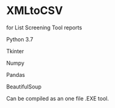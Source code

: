 # XMLtoCSV
for List Screening Tool reports

Python 3.7

Tkinter

Numpy

Pandas

BeautifulSoup

Can be compiled as an one file .EXE tool.

